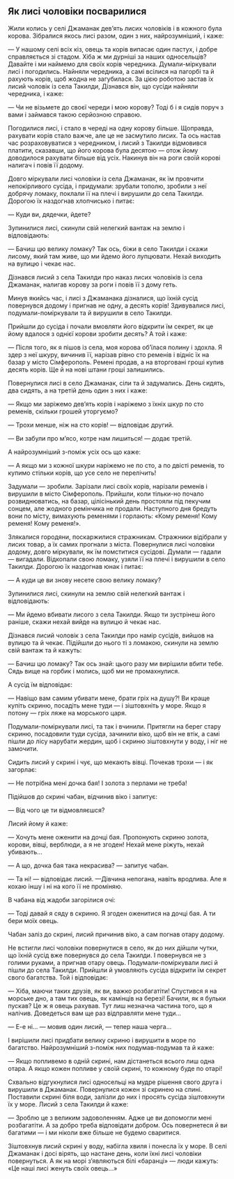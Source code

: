## Як лисі чоловіки посварилися

Жили колись у селі Джаманак дев’ять лисих чоловіків і в кожного була корова. Зібралися якось лисі разом, один з них, найрозумніший, і каже:

— У нашому селі всіх кіз, овець та корів випасає один пастух, і добре справляється зі стадом. Хіба ж ми дурніші за наших односельців? Давайте і ми наймемо для своїх корів чередника. Думали-міркували лисі і погодились. Найняли чередника, а самі всілися на пагорбі та й рахують корів, щоб жодна не загубилася. За цією роботою застав їх лисий чоловік із села Такилди, Дізнався він, що сусіди найняли чередника, і каже:

— Чи не візьмете до своєї череди і мою корову? Тоді б і я сидів поруч з вами і займався такою серйозною справою.

Погодилися лисі, і стало в череді на одну корову більше. Щоправда, рахувати корів стало важче, але це не засмутило лисих. Та ось настав час розраховуватися з чередником, і лисий з Такилди відмовився платити, сказавши, що його корова була десятою — отож йому доводилося рахувати більше від усіх. Накинув він на роги своїй корові налигач і повів її додому.

Довго міркували лисі чоловіки із села Джаманак, як їм провчити непокірливого сусіда, і придумали: зрубали тополю, зробили з неї добрячу ломаку, поклали її на плечі і вирушили до села Такилди. Дорогою їх наздогнав хлопчисько і питає:

— Куди ви, дядечки, йдете?

Зупинилися лисі, скинули свій нелегкий вантаж на землю і відповідають:

— Бачиш цю велику ломаку? Так ось, біжи в село Такилди і скажи лисому, який там живе, що ми йдемо його лупцювати. Нехай виходить на вулицю і чекає нас.

Дізнався лисий з села Такилди про наказ лисих чоловіків із села Джаманак, налигав корову за роги і повів її з дому геть.

Минув якийсь час, і лисі з Джаманака дізналися, що їхній сусід повернувся додому і пригнав не одну, а десять корів! Здивувалися лисі, подумали-поміркували та й вирушили в село Такилди.

Прийшли до сусіда і почали вмовляти його відкрити їм секрет, як це йому вдалося з однієї корови зробити десять? А той і каже:

— Після того, як я пішов із села, моя корова об’їлася полину і здохла. Я здер з неї шкуру, вичинив її, нарізав рівно сто ременів і відніс їх на базар у місто Сімферополь. Ремені продав, а на вторговані гроші купив десять корів. Ще й на нові штани гроші залишились.

Повернулися лисі в село Джаманак, сіли та й задумались. День сидять, два сидять, а на третій день один з них і каже:

— Якщо ми заріжемо дев’ять корів і наріжемо з їхніх шкур по сто ременів, скільки грошей уторгуємо?

— Трохи менше, ніж на сто корів! — відповідає другий.

— Ви забули про м’ясо, котре нам лишиться! — додає третій.

А найрозумніший з-поміж усіх ось що каже:

— А якщо ми з кожної шкури наріжемо не по сто, а по двісті ременів, то купимо стільки корів, що усе село не перелічить!

Задумали — зробили. Зарізали лисі своїх корів, нарізали ременів і вирушили в місто Сімферополь. Прийшли, коли тільки-но почало розвиднюватись, на базар, цілісінький день простояли під пекучим сонцем, але жодного ремінчика не продали. Наступного дня бредуть вони по місту, вимахують ременями і горлають: «Кому ременя! Кому ременя! Кому ременя!».

Злякалися городяни, поскаржилися стражникам. Стражники відібрали у лисих товар, а їх самих прогнали з міста. Повернулися лисі чоловіки додому, довго міркували, як їм помститися сусідові. Думали — гадали — вигадали. Відкопали свою ломаку, узяли її на плечі і вирушили в село Такилди. Дорогою їх наздогнав юнак і питає:

— А куди це ви знову несете свою велику ломаку?

Зупинилися лисі, скинули на землю свій нелегкий вантаж і відповідають:

— Ми йдемо вбивати лисого з села Такилди. Якщо ти зустрінеш його раніше, скажи нехай вийде на вулицю й чекає нас.

Дізнався лисий чоловік з села Такилди про намір сусідів, вийшов на вулицю та й чекає. Підійшли до нього ті з ломакою, скинули на землю свій вантаж та й кажуть:

— Бачиш цю ломаку? Так ось знай: цього разу ми вирішили вбити тебе. Сядь вище на горбик і молись, щоб ми не промахнулися.

А сусід їм відповідає:

— Навіщо вам самим убивати мене, брати гріх на душу?! Ви краще купіть скриню, посадіть мене туди — і зіштовхніть у море. Якщо я потону — гріх ляже на морського царя.

Подумали-поміркували лисі, та так і вчинили. Притягли на берег стару скриню, посадовили туди сусіда, зачинили віко, щоб він не втік, а самі пішли до лісу нарубати жердин, щоб і скриню зіштовхнути у воду, і ніг не замочити.

Сидить лисий у скрині і чує, що мекають вівці. Почекав трохи — і як загорлає:

— Не потрібна мені дочка бая! І золота з перлами не треба!

Підійшов до скрині чабан, відчинив віко і запитує:

— Від чого це ти відмовляєшся?

Лисий йому й каже:

— Хочуть мене оженити на дочці бая. Пропонують скриню золота, корови, вівці, верблюди, а я не згоден! Нехай мене ріжуть, нехай убивають...

— А що, дочка бая така некрасива? — запитує чабан.

— Та ні! — відповідає лисий. —Дівчина непогана, навіть вродлива. Але я кохаю іншу і ні на кого її не проміняю.

В чабана від жадоби загорілися очі:

— Тоді давай я сяду в скриню. Я згоден оженитися на дочці бая. А ти бери моїх овець.

Чабан заліз до скрині, лисий причинив віко, а сам погнав отару додому.

Не встигли лисі чоловіки повернутися в село, як до них дійшли чутки, що їхній сусід вже повернувся до села Такилди. І повернувся не з голими руками, а пригнав отару овець. Подумали-поміркували лисі й пішли до села Такилди. Прийшли й умовляють сусіда відкрити їм секрет свого багатства. Той і відповідає:

— Хіба, маючи таких друзів, як ви, важко розбагатіти! Спустився я на морське дно, а там тих овець, як камінців на березі! Бачили, як я бульки пускав? Це ж я овець рахував. Тут лиш незначна частина того, що я налічив. Доведеться вам ще раз відправляти мене туди...

— Е-е ні... — мовив один лисий, — тепер наша черга...

І вирішили лисі придбати велику скриню і вирушити в море по багатство. Найрозумніший з-поміж них подумав-подумав та й каже:

— Якщо попливемо в одній скрині, нам дістанеться всього лиш одна отара. А якщо кожен попливе у своїй скрині, то кожному буде по отарі!

Схвально відгукнулися лисі односельці на мудре рішення свого друга і вирушили в Джаманак. Повернулися кожен зі скринею на спині. Поставили скрині біля води, залізли до них і просять сусіда зіштовхнути їх у море. Лисий з села Такилди й каже:

— Зроблю це з великим задоволенням. Адже це ви допомогли мені розбагатіти. А за добро треба відповідати добром. Ось повернетеся й ви багатими — і ми ніколи вже більше не будемо сваритися.

Зіштовхнув лисий скрині у воду, набігла хвиля і понесла їх у море. В селі Джаманак і досі вірять, що настане день, коли їхні лисі чоловіки повернуться. А як на морі з’являються білі «баранці» — люди кажуть: «Це наші лисі женуть своїх овець...»
